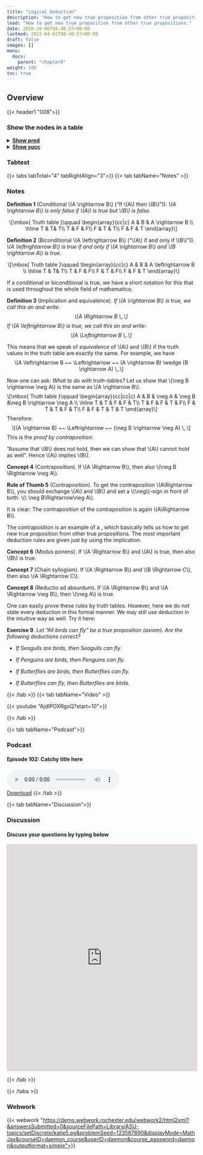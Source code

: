 ```yaml
---
title: "Logical Deduction"
description: "How to get new true proposition from other true propositions."
lead: "How to get new true proposition from other true propositions."
date: 2020-10-06T08:48:57+00:00
lastmod: 2022-04-01T08:48:57+00:00
draft: false
images: []
menu:
  docs:
    parent: "chapter0"
weight: 100
toc: true
---
```


## Overview

{{< header1 "008">}}

### Show the nodes in a table

<details>
<summary><b><u>Show pred</u></b></summary>
<div class="table-responsive-sm">
<table class="table">
<thead>
  <tr>
    <th scope="col">Concept</th>
    <th scope="col">Content</th>
  </tr>
</thead>
<tbody>

<tr>
<th scope="row"><a href="../../chapter0/000/">Logical Statements and Operations</a></th>
<td>Logic is the foundation to formulate proofs and to understand the language of mathematics.</td>
</tr>
        
<tr class="bg-danger">
<th scope="row"><a href="../../chapter0/008/">Logical Deduction</a></th>
<td>How to get new true proposition from other true propositions.</td>
</tr>
        
</tbody>
</table>
</div>
</details>

<details>
<summary><b><u>Show succ</u></b></summary>
<div class="table-responsive-sm">
<table class="table">
<thead>
  <tr>
    <th scope="col">Concept</th>
    <th scope="col">Content</th>
  </tr>
</thead>
<tbody>

<tr class="bg-danger">
<th scope="row"><a href="../../chapter0/008/">Logical Deduction</a></th>
<td>How to get new true proposition from other true propositions.</td>
</tr>
        
</tbody>
</table>
</div>
</details>


### Tabtest

{{< tabs tabTotal="4" tabRightAlign="3">}}
{{< tab tabName="Notes" >}}

### Notes 
<div class="definition">
<p><strong>Definition 1</strong> (Conditional <span
class="math inline">\(A \rightarrow B\)</span> (“If <span
class="math inline">\(A\)</span> then <span
class="math inline">\(B\)</span>”)). <em><span class="math inline">\(A
\rightarrow B\)</span> is only false if <span
class="math inline">\(A\)</span> is true but <span
class="math inline">\(B\)</span> is false.</em></p>
</div>
<p><span class="math display">\[\mbox{ Truth table }\qquad
    \begin{array}{cc|c}
     A &amp; B &amp; A \rightarrow B \\ \hline
     T &amp; T&amp; T\\
     T &amp; F &amp; F\\
     F &amp; T &amp; T\\
     F &amp; F &amp; T
    \end{array}\]</span></p>
<div class="definition">
<p><strong>Definition 2</strong> (Biconditional <span
class="math inline">\(A \leftrightarrow B\)</span> (“<span
class="math inline">\(A\)</span> if and only if <span
class="math inline">\(B\)</span>”)). <em><span class="math inline">\(A
\leftrightarrow B\)</span> is true if and only if <span
class="math inline">\(A \rightarrow B\)</span> and <span
class="math inline">\(B \rightarrow A\)</span> is true.</em></p>
</div>
<p><span class="math display">\[\mbox{ Truth table }\qquad
    \begin{array}{cc|c}
     A &amp; B &amp; A \leftrightarrow B \\ \hline
     T &amp; T&amp; T\\
     T &amp; F &amp; F\\
     F &amp; T &amp; F\\
     F &amp; F &amp; T
    \end{array}\]</span></p>
<p>If a conditional or biconditional is true, we have a short notation
for this that is used throughout the whole field of mathematics:</p>
<div class="definition">
<p><strong>Definition 3</strong> (Implication and equivalence). <em>If
<span class="math inline">\(A \rightarrow B\)</span> is true, we call
this an and write: <span class="math display">\[A \Rightarrow
B  \,.\]</span> If <span class="math inline">\(A \leftrightarrow
B\)</span> is true, we call this an and write: <span
class="math display">\[A \Leftrightarrow B  \,.\]</span></em></p>
</div>
<p>This means that we speak of <em>equivalence</em> of <span
class="math inline">\(A\)</span> and <span
class="math inline">\(B\)</span> if the truth values in the truth table
are exactly the same. For example, we have <span
class="math display">\[A \leftrightarrow B ~~ \Leftrightarrow
        ~~
        (A \rightarrow B) \wedge (B \rightarrow A)
        \,.\]</span></p>
<p>Now one can ask: <em>What to do with truth-tables?</em> Let us show
that <span class="math inline">\(\neg B \rightarrow \neg A\)</span> is
the same as <span class="math inline">\(A \rightarrow B\)</span>. <span
class="math display">\[\mbox{ Truth table }\qquad
    \begin{array}{cc|cc|c}
     A &amp; B &amp;  \neg A &amp; \neg B &amp;\neg B \rightarrow \neg A
\\ \hline
     T &amp; T &amp;   F &amp; F &amp; T\\
     T &amp; F &amp;   F &amp; T &amp; F\\
     F &amp; T &amp;   T &amp; F &amp; T\\
     F &amp; F &amp;   T &amp; T &amp; T
    \end{array}\]</span> Therefore: <span class="math display">\[(A
\rightarrow B) ~~ \Leftrightarrow
        ~~
        (\neg B \rightarrow \neg A) \,.\]</span> This is the <em>proof
by contraposition</em>:</p>
<p>“Assume that <span class="math inline">\(B\)</span> does not hold,
then we can show that <span class="math inline">\(A\)</span> cannot hold
as well”. Hence <span class="math inline">\(A\)</span> implies <span
class="math inline">\(B\)</span>.</p>
<div class="Boxx">
<p><strong>Concept 4</strong> (Contraposition). If <span
class="math inline">\(A \Rightarrow B\)</span>, then also <span
class="math inline">\(\neg B \Rightarrow \neg A\)</span>.</p>
</div>
<div class="Faust">
<p><strong>Rule of Thumb 5</strong> (Contraposition). To get the
contraposition <span class="math inline">\(A\Rightarrow B\)</span>, you
should exchange <span class="math inline">\(A\)</span> and <span
class="math inline">\(B\)</span> and set a <span
class="math inline">\(\neg\)</span>-sign in front of both: <span
class="math inline">\(\ \neg B\Rightarrow\neg A\)</span>.</p>
<p>It is clear: The contraposition of the contraposition is again <span
class="math inline">\(A\Rightarrow B\)</span>.</p>
</div>
<p>The contraposition is an example of a , which basically tells us how
to get new true proposition from other true propositions. The most
important deduction rules are given just by using the implication.</p>
<div class="Boxx">
<p><strong>Concept 6</strong> (Modus ponens). If <span
class="math inline">\(A \Rightarrow B\)</span> and <span
class="math inline">\(A\)</span> is true, then also <span
class="math inline">\(B\)</span> is true.</p>
</div>
<div class="Boxx">
<p><strong>Concept 7</strong> (Chain syllogism). If <span
class="math inline">\(A \Rightarrow B\)</span> and <span
class="math inline">\(B \Rightarrow C\)</span>, then also <span
class="math inline">\(A \Rightarrow C\)</span>.</p>
</div>
<div class="Boxx">
<p><strong>Concept 8</strong> (Reductio ad absurdum). If <span
class="math inline">\(A \Rightarrow B\)</span> and <span
class="math inline">\(A \Rightarrow \neg B\)</span>, then <span
class="math inline">\(\neg A\)</span> is true.</p>
</div>
<p>One can easily prove these rules by truth tables. However, here we do
not state every deduction in this formal manner. We may still use
deduction in the intuitive way as well. Try it here:</p>
<div class="exercise">
<p><strong>Exercise 9</strong>. <em>Let <em>“All birds can fly”</em> be
a true proposition (axiom). Are the following deductions
correct?</em></p>
<ul>
<li><p><em>If Seagulls are birds, then Seagulls can fly.</em></p></li>
<li><p><em>If Penguins are birds, then Penguins can fly.</em></p></li>
<li><p><em>If Butterflies are birds, then Butterflies can
fly.</em></p></li>
<li><p><em>If Butterflies can fly, then Butterflies are
birds.</em></p></li>
</ul>
</div>


{{< /tab >}}
{{< tab tabName="Video" >}}

{{< youtube "AjdIPOXRgoQ?start=10">}}

{{< /tab >}}


{{< tab tabName="Podcast">}}
<h3>Podcast</h3>
<h4>Episode 102: Catchy title here</h4>
<audio controls>
  <source src="PODCAST_real" type="audio/wav" />
  Your browser does not support the audio element.
</audio>
<br />
<a href="" class="btn btn-primary btn-lg" download="PODCAST_real"
  >Download</a
>
{{< /tab >}}

{{< tab tabName="Discussion">}}

  <h3>Discussion</h3>
  <h4>Discuss your questions by typing below</h4>

  <iframe
    style="border: 2px solid pink"
    class="embed-responsive-item"
    name="embed_readwrite"
    src="https://pads.rz.tuhh.de/p/"
    width="100%"
    height="600"
  ></iframe>

{{< /tab >}}

{{< /tabs >}}


### Webwork

{{< webwork "https://demo.webwork.rochester.edu/webwork2/html2xml?&answersSubmitted=0&sourceFilePath=Library/ASU-topics/setDiscrete/katie5.pg&problemSeed=123567890&displayMode=MathJax&courseID=daemon_course&userID=daemon&course_password=daemon&outputformat=simple">}}
